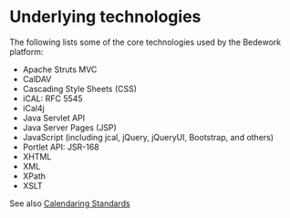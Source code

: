 # Underlying technologies
The following lists some of the core technologies used by the Bedework platform:
 
  * Apache Struts MVC
  * CalDAV
  * Cascading Style Sheets (CSS)
  * iCAL: RFC 5545
  * iCal4j
  * Java Servlet API
  * Java Server Pages (JSP)
  * JavaScript (including jcal, jQuery, jQueryUI, Bootstrap, and others)
  * Portlet API: JSR-168
  * XHTML
  * XML
  * XPath
  * XSLT

See also [Calendaring Standards](standards.md)
